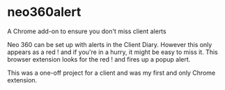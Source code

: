 # neo360alert
A Chrome add-on to ensure you don't miss client alerts

Neo 360 can be set up with alerts in the Client Diary. However this only appears as a red ! and if you're in a hurry, it might be easy to miss it.  This browser extension looks for the red ! and fires up a popup alert.

This was a one-off project for a client and was my first and only Chrome extension.  
